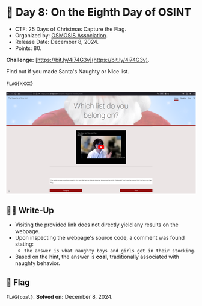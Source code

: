 # 📖 Day 8: On the Eighth Day of OSINT

- CTF: 25 Days of Christmas Capture the Flag.
- Organized by: [OSMOSIS Association](https://osmosisinstitute.org/).
- Release Date: December 8, 2024.
- Points: 80.

**Challenge:** [https://bit.ly/4i74G3v](https://bit.ly/4i74G3v).

Find out if you made Santa's Naughty or Nice list.

`FLAG{XXXX}`

<img src="Fig01.png" width="800">

## ✍🏻 Write-Up

- Visiting the provided link does not directly yield any results on the webpage.
- Upon inspecting the webpage's source code, a comment was found stating:
    - `the answer is what naughty boys and girls get in their stocking`.
- Based on the hint, the answer is **coal**, traditionally associated with naughty behavior.

## 🏁 Flag

`FLAG{coal}`. **Solved on:** December 8, 2024.